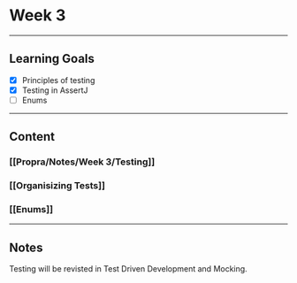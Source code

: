 # Week 3
---
## Learning Goals
- [x] Principles of testing
- [x] Testing in AssertJ
- [ ] Enums
---
## Content
### [[Propra/Notes/Week 3/Testing]]
### [[Organisizing Tests]]
### [[Enums]]
---
## Notes
Testing will be revisted in Test Driven Development and Mocking.